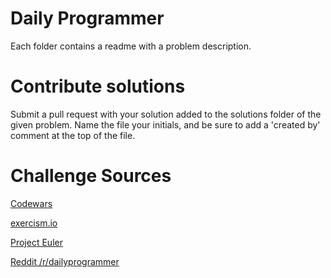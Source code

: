 # Daily Programmer

Each folder contains a readme with a problem description.

# Contribute solutions

Submit a pull request with your solution added to the solutions folder of the given problem. Name the file your initials, and be sure to add a 'created by' comment at the top of the file.

# Challenge Sources

[Codewars](http://www.codewars.com/)

[exercism.io](http://exercism.io/languages/javascript)

[Project Euler](https://projecteuler.net/archives)

[Reddit /r/dailyprogrammer](https://www.reddit.com/r/dailyprogrammer/)
